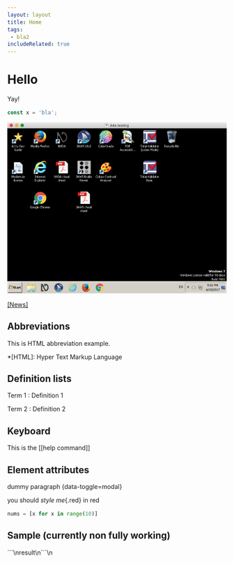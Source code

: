 ```yaml
---
layout: layout
title: Home
tags:
 - bla2
includeRelated: true
---
```


# Hello

Yay!

```js
const x = 'bla';
```

![Screenshot](_media/screenshot.png)

[[News]](news/)

## Abbreviations

This is HTML abbreviation example.

*[HTML]: Hyper Text Markup Language

## Definition lists

Term 1
: Definition 1

Term 2
: Definition 2

## Keyboard

This is the [[help command]]

## Element attributes

dummy paragraph {data-toggle=modal}

you should *style me*{.red} in red

```python {data=asdf}
nums = [x for x in range(10)]
```

## Sample (currently non fully working)

´´´\nresult\n´´´\n
